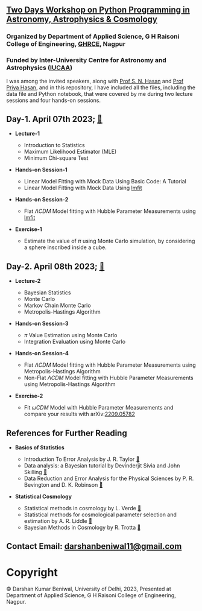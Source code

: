 ## [Two Days Workshop on Python Programming in Astronomy, Astrophysics & Cosmology](https://ghrce.raisoni.net/python-workshop/index.php)  
### Organized by Department of Applied Science, G H Raisoni College of Engineering, [GHRCE](https://ghrce.raisoni.net/python-workshop/index.php), Nagpur    
### Funded by Inter-University Centre for Astronomy and Astrophysics ([IUCAA](https://www.iucaa.in/en/))


I was among the invited speakers, along with [Prof S. N. Hasan](https://manuu.edu.in/University/SOS/Maths/People/778) and [Prof Priya Hasan](https://manuu.edu.in/University/SOS/Physics/People/816), and in this repository, I have included all the files, including the data file and Python notebook, that were covered by me during two lecture sessions and four hands-on sessions.

## Day-1. April 07th 2023; [🔗](https://github.com/darshanbeniwal/Astro_data_analysis_w_Python_GHRCE_IUCAA_2023/tree/main/Day_1_April_07_2023)

* **Lecture-1**
  * Introduction to Statistics  
  * Maximum Likelihood Estimator (MLE)  
  * Minimum Chi-square Test 


* **Hands-on Session-1**
  * Linear Model Fitting with Mock Data Using Basic Code: A Tutorial
  * Linear Model Fitting with Mock Data Using [lmfit](https://pypi.org/project/lmfit/)


* **Hands-on Session-2**
  * Flat $\Lambda CDM$ Model fitting with Hubble Parameter Measurements using [lmfit](https://pypi.org/project/lmfit/)

* **Exercise-1**
  * Estimate the value of $\pi$ using Monte Carlo simulation, by considering a sphere inscribed inside a cube.


## Day-2. April 08th 2023; [🔗](https://github.com/darshanbeniwal/Astro_data_analysis_w_Python_GHRCE_IUCAA_2023/tree/main/Day_2_April_08_2023)

* **Lecture-2**
  * Bayesian Statistics  
  * Monte Carlo  
  * Markov Chain Monte Carlo  
  * Metropolis-Hastings Algorithm 


* **Hands-on Session-3**
  * $\pi$ Value Estimation using Monte Carlo
  * Integration Evaluation using Monte Carlo

* **Hands-on Session-4**
  * Flat $\Lambda CDM$ Model fitting with Hubble Parameter Measurements using Metropolis-Hastings Algorithm
  * Non-Flat $\Lambda CDM$ Model fitting with Hubble Parameter Measurements using Metropolis-Hastings Algorithm

* **Exercise-2**
  * Fit $\omega CDM$ Model with Hubble Parameter Measurements and compare your results with arXiv:[2209.05782](https://arxiv.org/pdf/2209.05782.pdf) 

## References for Further Reading
* **Basics of Statistics**
  * Introduction To Error Analysis by J. R. Taylor [🔗](https://www.amazon.in/Introduction-Error-Analysis-Uncertainties-Measurements/dp/093570275X)
  * Data analysis: a Bayesian tutorial by Devinderjit Sivia and John Skilling [🔗](https://global.oup.com/academic/product/data-analysis-9780198568322?cc=in&lang=en&)
  * Data Reduction and Error Analysis for the Physical Sciences by P. R. Bevington and D. K. Robinson [🔗](https://aip.scitation.org/doi/abs/10.1063/1.4823194)

* **Statistical Cosmology**
  * Statistical methods in cosmology by L. Verde [🔗](https://arxiv.org/pdf/0911.3105.pdf)
  * Statistical methods for cosmological parameter selection and estimation by A. R. Liddle [🔗](https://arxiv.org/pdf/0903.4210.pdf)
  * Bayesian Methods in Cosmology by R. Trotta [🔗](https://arxiv.org/pdf/1701.01467.pdf)

 
 ## Contact Email: darshanbeniwal11@gmail.com
 # Copyright  
 © Darshan Kumar Beniwal, University of Delhi, 2023, Presented at Department of Applied Science, G H Raisoni College of Engineering, Nagpur.
 

 




